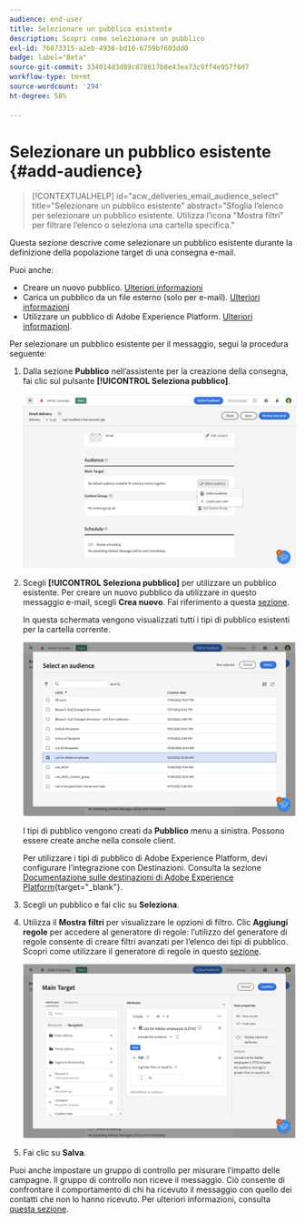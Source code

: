 ```yaml
---
audience: end-user
title: Selezionare un pubblico esistente
description: Scopri come selezionare un pubblico
exl-id: 76873315-a2eb-4936-bd10-6759bf603dd0
badge: label="Beta"
source-git-commit: 334014d3d89c878617b8e43ea73c9ff4e957f6d7
workflow-type: tm+mt
source-wordcount: '294'
ht-degree: 58%

---
```



# Selezionare un pubblico esistente {#add-audience}

>[!CONTEXTUALHELP]
>id="acw_deliveries_email_audience_select"
>title="Selezionare un pubblico esistente"
>abstract="Sfoglia l’elenco per selezionare un pubblico esistente. Utilizza l’icona &quot;Mostra filtri&quot; per filtrare l’elenco o seleziona una cartella specifica."

Questa sezione descrive come selezionare un pubblico esistente durante la definizione della popolazione target di una consegna e-mail.

Puoi anche:

* Creare un nuovo pubblico. [Ulteriori informazioni](segment-builder.md)
* Carica un pubblico da un file esterno (solo per e-mail). [Ulteriori informazioni](file-audience.md)
* Utilizzare un pubblico di Adobe Experience Platform. [Ulteriori informazioni](aep-audience.md).


Per selezionare un pubblico esistente per il messaggio, segui la procedura seguente:

1. Dalla sezione **Pubblico** nell’assistente per la creazione della consegna, fai clic sul pulsante **[!UICONTROL Seleziona pubblico]**.

   ![](assets/create-audience.png)

1. Scegli **[!UICONTROL Seleziona pubblico]** per utilizzare un pubblico esistente. Per creare un nuovo pubblico da utilizzare in questo messaggio e-mail, scegli **Crea nuovo**. Fai riferimento a questa [sezione](segment-builder.md).

   In questa schermata vengono visualizzati tutti i tipi di pubblico esistenti per la cartella corrente.

   ![](assets/create-audience2.png)

   I tipi di pubblico vengono creati da **Pubblico** menu a sinistra. Possono essere create anche nella console client.

   Per utilizzare i tipi di pubblico di Adobe Experience Platform, devi configurare l’integrazione con Destinazioni. Consulta la sezione [Documentazione sulle destinazioni di Adobe Experience Platform](https://experienceleague.adobe.com/docs/experience-platform/destinations/home.html?lang=it){target="_blank"}.

1. Scegli un pubblico e fai clic su **Seleziona**.
1. Utilizza il **Mostra filtri** per visualizzare le opzioni di filtro. Clic **Aggiungi regole** per accedere al generatore di regole: l’utilizzo del generatore di regole consente di creare filtri avanzati per l’elenco dei tipi di pubblico. Scopri come utilizzare il generatore di regole in questo [sezione](segment-builder.md).

   ![](assets/create-audience4.png)

1. Fai clic su **Salva**.

Puoi anche impostare un gruppo di controllo per misurare l’impatto delle campagne. Il gruppo di controllo non riceve il messaggio. Ciò consente di confrontare il comportamento di chi ha ricevuto il messaggio con quello dei contatti che non lo hanno ricevuto. Per ulteriori informazioni, consulta [questa sezione](control-group.md).